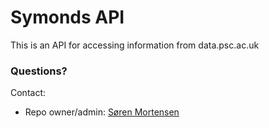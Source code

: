 # Symonds API

This is an API for accessing information from data.psc.ac.uk

### Questions? ###

Contact:

* Repo owner/admin: [Søren Mortensen](https://github.com/sorenmortensen)
